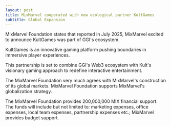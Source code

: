 ```yaml
---
layout: post
title: MixMarvel cooperated with new ecological partner KultGames
subtitle: Global Expansion
---
```


MixMarvel Foundation states that reported in July 2025, MixMarvel excited to announce  KultGames was part of GGI's ecosystem.

KultGames is an innovative gaming platform pushing boundaries in immersive player experiences.

This partnership is set to combine GGI's Web3 ecosystem with Kult's visionary gaming approach to redefine interactive entertainment.

The MixMarvel Foundation very much agrees with MixMarvel's construction of its global markets. MixMarvel Foundation supports MixMarvel's globalization strategy.

The MixMarvel Foundation provides 200,000,000 MIX financial support. The funds will include but not limited to: marketing expenses, office expenses, local team expenses, partnership expenses etc.; MixMarvel provides budget support.

